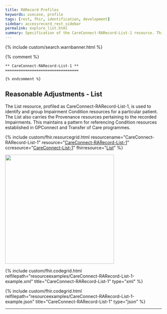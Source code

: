 ```yaml
---
title: RARecord Profiles
keywords: usecase, profile
tags: [rest, fhir, identification, development]
sidebar: accessrecord_rest_sidebar
permalink: explore_list.html
summary: Specification of the CareConnect-RARecord-List-1 resource. This organises and identifies CareConnect-RARecord-Condition-1 resources recording Impairments within the FHIR&reg; Reasonable Adjustments API.
---
```

{% include custom/search.warnbanner.html %}

{% comment %}

    ** CareConnect-RARecord-List-1 **
    =================================

    {% endcomment %}

## Reasonable Adjustments - List ##

The List resource, profiled as CareConnect-RARecord-List-1, is used to identify and group Impairment Condition resources for a particular patient. The List also carries the Provenance resources pertaining to the recorded Impairments. This maintains a pattern for referencing Condition resources established in GPConnect and Transfer of Care programmes.

{% include custom/fhir.resourcegrid.html
resourcename="CareConnect-RARecord-List-1"
resource="[CareConnect-RARecord-List-1](https://fhir.nhs.uk/STU3/StructureDefinition/CareConnect-RARecord-List-1/_history/1.0)"
ccresource="[CareConnect-List-1](https://fhir.hl7.org.uk/STU3/StructureDefinition/CareConnect-List-1)"
fhirresource="[List](https://www.hl7.org/fhir/list.html)" %}

<div id="ImageAsset"><img src="images/resourceImages/ListResource.png" style="width:350px;"></div>

{% include custom/fhir.codegrid.html
relfilepath="resourceexamples/CareConnect-RARecord-List-1-example.xml"
title="CareConnect-RARecord-List-1"
type="xml" %}

{% include custom/fhir.codegrid.html
relfilepath="resourceexamples/CareConnect-RARecord-List-1-example.json"
title="CareConnect-RARecord-List-1"
type="json" %}

---